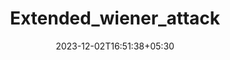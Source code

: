 ---
weight: 999
title: "Extended_wiener_attack"
description: ""
icon: "article"
date: "2023-12-02T16:51:38+05:30"
lastmod: "2023-12-02T16:51:38+05:30"
draft: true
toc: true
---
